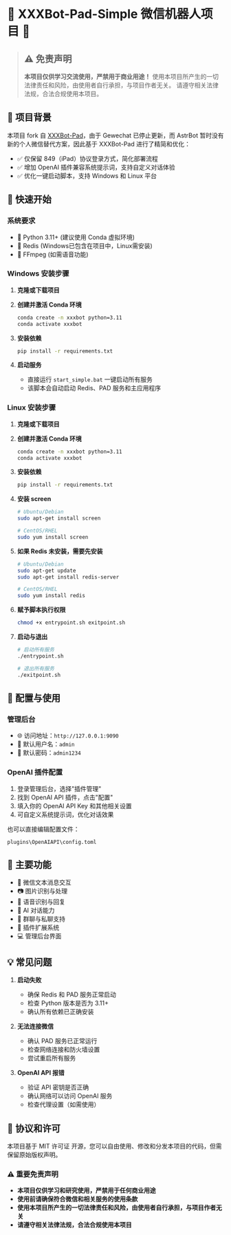# 🤖 XXXBot-Pad-Simple 微信机器人项目 🤖

> ## ⚠️ 免责声明
>
> **本项目仅供学习交流使用，严禁用于商业用途！**
> 使用本项目所产生的一切法律责任和风险，由使用者自行承担，与项目作者无关。
> 请遵守相关法律法规，合法合规使用本项目。

## 📝 项目背景

本项目 fork 自 [XXXBot-Pad](https://github.com/NanSsye/xxxbot-pad)，由于 Gewechat 已停止更新，而 AstrBot 暂时没有新的个人微信替代方案，因此基于 XXXBot-Pad 进行了精简和优化：

- ✅ 仅保留 849（iPad）协议登录方式，简化部署流程
- ✅ 增加 OpenAI 插件兼容系统提示词，支持自定义对话体验
- ✅ 优化一键启动脚本，支持 Windows 和 Linux 平台

## 🚀 快速开始

### 系统要求

- 🐍 Python 3.11+ (建议使用 Conda 虚拟环境)
- 🔋 Redis (Windows已包含在项目中，Linux需安装)
- 🎥 FFmpeg (如需语音功能)

### Windows 安装步骤

1. **克隆或下载项目**

2. **创建并激活 Conda 环境**
   ```bash
   conda create -n xxxbot python=3.11
   conda activate xxxbot
   ```

3. **安装依赖**
   ```bash
   pip install -r requirements.txt
   ```

4. **启动服务**
   - 直接运行 `start_simple.bat` 一键启动所有服务
   - 该脚本会自动启动 Redis、PAD 服务和主应用程序

### Linux 安装步骤

1. **克隆或下载项目**

2. **创建并激活 Conda 环境**
   ```bash
   conda create -n xxxbot python=3.11
   conda activate xxxbot
   ```

3. **安装依赖**
   ```bash
   pip install -r requirements.txt
   ```

4. **安装 screen**
   ```bash
   # Ubuntu/Debian
   sudo apt-get install screen

   # CentOS/RHEL
   sudo yum install screen
   ```

5. **如果 Redis 未安装，需要先安装**
   ```bash
   # Ubuntu/Debian
   sudo apt-get update
   sudo apt-get install redis-server

   # CentOS/RHEL
   sudo yum install redis
   ```

6. **赋予脚本执行权限**
   ```bash
   chmod +x entrypoint.sh exitpoint.sh
   ```

7. **启动与退出**
   ```bash
   # 启动所有服务
   ./entrypoint.sh
   
   # 退出所有服务
   ./exitpoint.sh
   ```

## 🔧 配置与使用

### 管理后台

- 🌐 访问地址：`http://127.0.0.1:9090`
- 👤 默认用户名：`admin`
- 🔑 默认密码：`admin1234`

### OpenAI 插件配置

1. 登录管理后台，选择"插件管理"
2. 找到 OpenAI API 插件，点击"配置"
3. 填入你的 OpenAI API Key 和其他相关设置
4. 可自定义系统提示词，优化对话效果

也可以直接编辑配置文件：
```
plugins\OpenAIAPI\config.toml
```

## 🎯 主要功能

- 💬 微信文本消息交互
- 📷 图片识别与处理
- 🎤 语音识别与回复
- 🧠 AI 对话能力
- 👥 群聊与私聊支持
- 🔌 插件扩展系统
- 💻 管理后台界面

## 💡 常见问题

1. **启动失败**
   - 确保 Redis 和 PAD 服务正常启动
   - 检查 Python 版本是否为 3.11+
   - 确认所有依赖已正确安装

2. **无法连接微信**
   - 确认 PAD 服务已正常运行
   - 检查网络连接和防火墙设置
   - 尝试重启所有服务

3. **OpenAI API 报错**
   - 验证 API 密钥是否正确
   - 确认网络可以访问 OpenAI 服务
   - 检查代理设置（如需使用）

## 📜 协议和许可

本项目基于 MIT 许可证 开源，您可以自由使用、修改和分发本项目的代码，但需保留原始版权声明。

### ⚠️ 重要免责声明

- **本项目仅供学习和研究使用，严禁用于任何商业用途**
- **使用前请确保符合微信和相关服务的使用条款**
- **使用本项目所产生的一切法律责任和风险，由使用者自行承担，与项目作者无关**
- **请遵守相关法律法规，合法合规使用本项目**
